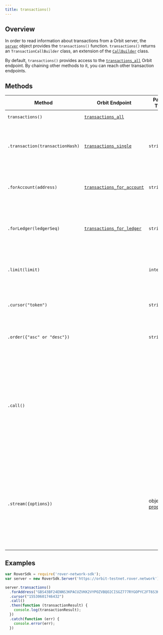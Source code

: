 ```yaml
---
title: transactions()
---
```


## Overview

In order to read information about transactions from a Orbit  server, the [`server`](./server.md) object provides the `transactions()` function. `transactions()` returns an `TransactionCallBuilder` class, an extension of the [`CallBuilder`](./call_builder.md) class.

By default, `transactions()` provides access to the [`transactions_all`](http://www.rover.network/developers/orbit/reference/transactions-all.html) Orbit  endpoint.  By chaining other methods to it, you can reach other transaction endpoints.

## Methods

| Method | Orbit  Endpoint | Param Type | Description |
| --- | --- | --- | --- |
| `transactions()` | [`transactions_all`](http://www.rover.network/developers/orbit/reference/transactions-all.html) |  | Access all transactions. |
| `.transaction(transactionHash)` | [`transactions_single`](http://www.rover.network/developers/orbit/reference/transactions-single.html) | `string` | Pass in the hash of the transaction you're interested in to access its details. |
| `.forAccount(address)` | [`transactions_for_account`](http://www.rover.network/developers/orbit/reference/transactions-for-account.html) | `string` | Pass in the address of a particular account to access its transactions. |
| `.forLedger(ledgerSeq)` | [`transactions_for_ledger`](http://www.rover.network/developers/orbit/reference/transactions-for-ledger.html) | `string` | Pass in the ledger sequence of a particular ledger to access its transactions. |
| `.limit(limit)` | | `integer` | Limits the number of returned resources to the given `limit`.|
| `.cursor("token")` | | `string` | Return only resources after the given paging token. |
| `.order({"asc" or "desc"})` | | `string` |  Order the returned collection in "asc" or "desc" order. |
| `.call()` | | | Triggers a HTTP Request to the Orbit  server based on the builder's current configuration.  Returns a `Promise` that resolves to the server's response.  For more on `Promise`, see [these docs](https://developer.mozilla.org/en-US/docs/Web/JavaScript/Reference/Global_Objects/Promise).|
| `.stream({options})` | | object of [properties](https://developer.mozilla.org/en-US/docs/Web/API/EventSource#Properties) | Creates an `EventSource` that listens for incoming messages from the server.  URL based on builder's current configuration.  For more on `EventSource`, see [these docs](https://developer.mozilla.org/en-US/docs/Web/API/EventSource). |

## Examples

```js
var RoverSdk = require('rover-network-sdk');
var server = new RoverSdk.Server('https://orbit-testnet.rover.network');

server.transactions()
  .forAddress("GBS43BF24ENNS3KPACUZVKK2VYPOZVBQO2CISGZ777RYGOPYC2FT6S3K")
  .cursor("15530601746432")
  .call()
  .then(function (transactionResult) {
    console.log(transactionResult);
  })
  .catch(function (err) {
    console.error(err);
  })
```
